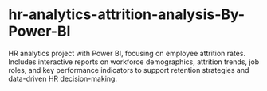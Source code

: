 # hr-analytics-attrition-analysis-By-Power-BI
HR analytics project with Power BI, focusing on employee attrition rates. Includes interactive  reports on workforce demographics, attrition trends, job roles, and key performance indicators to support retention strategies and data-driven HR decision-making.
